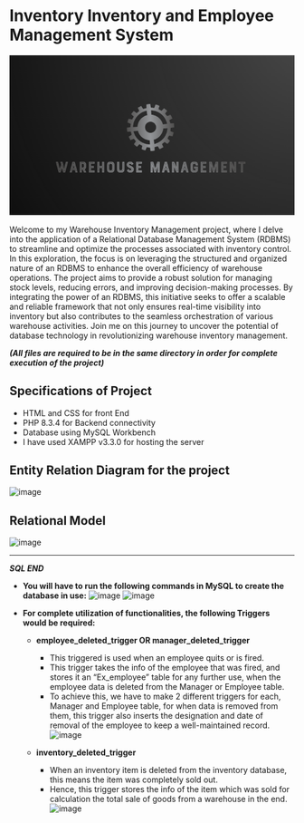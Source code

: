 # Inventory Inventory and Employee Management System
<p align="center"><img src="images/footer_logo5.png"></p>
Welcome to my Warehouse Inventory Management project, where I delve into the application of a Relational Database Management System (RDBMS) to streamline and optimize the processes associated with inventory control. In this exploration, the focus is on leveraging the structured and organized nature of an RDBMS to enhance the overall efficiency of warehouse operations. The project aims to provide a robust solution for managing stock levels, reducing errors, and improving decision-making processes. By integrating the power of an RDBMS, this initiative seeks to offer a scalable and reliable framework that not only ensures real-time visibility into inventory but also contributes to the seamless orchestration of various warehouse activities. Join me on this journey to uncover the potential of database technology in revolutionizing warehouse inventory management.

***(All files are required to be in the same directory in order for complete execution of the project)***

## Specifications of Project
- HTML and CSS for front End
- PHP 8.3.4 for Backend connectivity
- Database using MySQL Workbench
- I have used XAMPP v3.3.0 for hosting the server

## Entity Relation Diagram for the project
![image](https://github.com/InfiniteTrident23/Warehouse-Inventory-Management/assets/128295541/fa21a3ec-0d37-4185-ba02-be7a155d4207)

## Relational Model
![image](https://github.com/InfiniteTrident23/Warehouse-Inventory-Management/assets/128295541/9faee510-9fff-4e74-993f-1c7aadfeb95e)
***
***SQL END***
- **You will have to run the following commands in MySQL to create the database in use:**
![image](https://github.com/InfiniteTrident23/Warehouse-Inventory-Management/assets/128295541/f5413667-505b-4b74-9a15-8765d2451ba1)
![image](https://github.com/InfiniteTrident23/Warehouse-Inventory-Management/assets/128295541/6e62605a-b266-4173-bdd0-72f86f435d8e)

- **For complete utilization of functionalities, the following Triggers would be required:**

  - **employee_deleted_trigger OR manager_deleted_trigger**
    - This triggered is used when an employee quits or is fired.
    - This trigger takes the info of the employee that was fired, and stores it an “Ex_employee” table for any further use, when the employee data is deleted from the Manager or Employee table.
    - To achieve this, we have to make 2 different triggers for each, Manager and Employee table, for when data is removed from them, this trigger also inserts the designation and date of removal of the employee to keep a well-maintained record.
![image](https://github.com/InfiniteTrident23/Warehouse-Inventory-Management/assets/128295541/9e239d85-f96f-4b01-bcb3-f15d556c2346)

  - **inventory_deleted_trigger**
    - When an inventory item is deleted from the inventory database, this means the item was completely sold out.
    - Hence, this trigger stores the info of the item which was sold for calculation the total sale of goods from a warehouse in the end.
![image](https://github.com/InfiniteTrident23/Warehouse-Inventory-Management/assets/128295541/4c308a1d-c3af-4332-8c82-bed1feaa8786)
